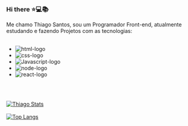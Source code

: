 ### Hi there  :star::computer::books:

Me chamo Thiago Santos, sou um Programador Front-end, atualmente estudando e fazendo Projetos com as tecnologias:
<br>
<br>
- <img src="https://img.shields.io/badge/HTML5-E34F26?style=for-the-badge&logo=html5&logoColor=white" alt="html-logo"/>
- <img src="https://img.shields.io/badge/CSS3-1572B6?style=for-the-badge&logo=css3&logoColor=white" alt="css-logo"/>
- <img src="https://img.shields.io/badge/JavaScript-F7DF1E?style=for-the-badge&logo=javascript&logoColor=black" alt="Javascript-logo"/>
- <img src="https://img.shields.io/badge/Node.js-43853D?style=for-the-badge&logo=node.js&logoColor=white" alt="node-logo"/>
- <img src="https://img.shields.io/badge/react%20os-0088CC?style=for-the-badge&logo=reactos&logoColor=white" alt="react-logo"/>

<br>
<br>

[![Thiago Stats](https://github-readme-stats.vercel.app/api?username=Sykezin000)](https://github.com/anuraghazra/github-readme-stats)
<br>
<br>
[![Top Langs](https://github-readme-stats.vercel.app/api/top-langs/?username=Sykezin000)](https://github.com/anuraghazra/github-readme-stats)

